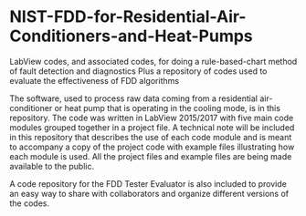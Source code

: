 # NIST-FDD-for-Residential-Air-Conditioners-and-Heat-Pumps
LabView codes, and associated codes, for doing a rule-based-chart method of fault detection and diagnostics
Plus a repository of codes used to evaluate the effectiveness of FDD algorithms

The software, used to process raw data coming from a residential air-conditioner or heat pump that is operating in the cooling mode, is in this repository.  The code was written in LabView 2015/2017 with five main code modules grouped together in a project file.  A technical note will be included in this repository that describes the use of each code module and is meant to accompany a copy of the project code with example files illustrating how each module is used.  All the project files and example files are being made available to the public. 

A code repository for the FDD Tester Evaluator is also included to provide an easy way to share with collaborators and organize different versions of the codes.
